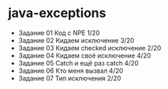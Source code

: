 # java-exceptions

* Задание 01 Код с NPE 1/20
* Задание 02 Кидаем исключение 3/20
* Задание 03 Кидаем checked исключение 2/20
* Задание 04 Кидаем своё исключение 4/20
* Задание 05 Catch и ещё раз catch 4/20
* Задание 06 Кто меня вызвал 4/20
* Задание 07 Тип исключения 2/20
